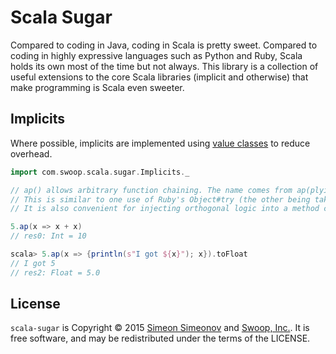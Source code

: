 # Scala Sugar

Compared to coding in Java, coding in Scala is pretty sweet. Compared to coding in highly expressive languages such as Python and Ruby, Scala holds its own most of the time but not always. This library is a collection of useful extensions to the core Scala libraries (implicit and otherwise) that make programming is Scala even sweeter.  

## Implicits

Where possible, implicits are implemented using [value classes](http://docs.scala-lang.org/overviews/core/value-classes.html) to reduce overhead.

```scala
import com.swoop.scala.sugar.Implicits._

// ap() allows arbitrary function chaining. The name comes from ap(plying) a function.
// This is similar to one use of Ruby's Object#try (the other being taken care of by Option).
// It is also convenient for injecting orthogonal logic into a method chain, similar to Ruby's Object#tap.

5.ap(x => x + x)
// res0: Int = 10

scala> 5.ap(x => {println(s"I got ${x}"); x}).toFloat
// I got 5
// res2: Float = 5.0
```

## License

`scala-sugar` is Copyright &copy; 2015 [Simeon Simeonov](https://about.me/simeonov) and [Swoop, Inc.](http://swoop.com). It is free software, and may be redistributed under the terms of the LICENSE.
